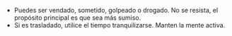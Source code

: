 [Title]: # (Traslado)
[Order]: # (2)

*   Puedes ser vendado, sometido, golpeado o drogado. No se resista, el propósito principal es que sea más sumiso.
*   Si es trasladado, utilice el tiempo tranquilizarse. Manten la mente activa.